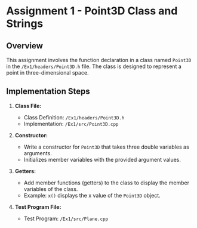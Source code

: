 # Assignment 1 - Point3D Class and Strings
 
## Overview
This assignment involves the function declaration in a class named `Point3D` in the `/Ex1/headers/Point3D.h` file. The class is designed to represent a point in three-dimensional space.
 
## Implementation Steps
 
1. **Class File:**
   - Class Definition: `/Ex1/headers/Point3D.h`
   - Implementation: `/Ex1/src/Point3D.cpp`
 
2. **Constructor:**
   - Write a constructor for `Point3D` that takes three double variables as arguments.
   - Initializes member variables with the provided argument values.
 
3. **Getters:**
   - Add member functions (getters) to the class to display the member variables of the class.
   - Example: `x()` displays the x value of the `Point3D` object.
 
4. **Test Program File:**
   - Test Program: `/Ex1/src/Plane.cpp`
